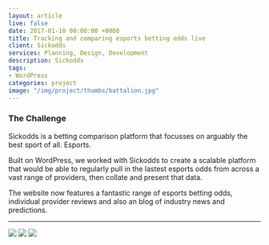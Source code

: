 ```yaml
---
layout: article
live: false
date: 2017-01-10 00:00:00 +0000
title: Tracking and comparing esports betting odds live
client: Sickodds
services: Planning, Design, Development
description: Sickodds
tags:
- WordPress
categories: project
image: "/img/project/thumbs/battalion.jpg"
---
```


### The Challenge

Sickodds is a betting comparison platform that focusses on arguably the best sport of all. Esports.

Built on WordPress, we worked with Sickodds to create a scalable platform that would be able to regularly pull in the lastest esports odds from across a vast range of providers, then collate and present that data.

The website now features a fantastic range of esports betting odds, individual provider reviews and also an blog of industry news and predictions.

---

<img src="//placehold.it/960x600" />

<img src="//placehold.it/960x600" />

<img src="//placehold.it/960x600" />
